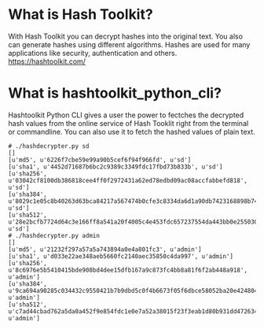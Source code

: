 # What is Hash Toolkit?
With Hash Toolkit you can decrypt hashes into the original text. You also can generate hashes using different algorithms. Hashes are used for many applications like security, authentication and others.
https://hashtoolkit.com/

# What is hashtoolkit_python_cli? 
Hashtoolkit Python CLI gives a user the power to fectches the decrypted hash values from the online service of Hash Tooklit right from the terminal or commandline. You can also use it to fetch the hashed values of plain text.

```
# ./hashdecrypter.py sd
[]
[u'md5', u'6226f7cbe59e99a90b5cef6f94f966fd', u'sd']
[u'sha1', u'4452d71687b6bc2c9389c3349fdc17fbd73b833b', u'sd']
[u'sha256', u'03042cf8100db386818cee4ff0f2972431a62ed78edbd09ac08accfabbefd818', u'sd']
[u'sha384', u'8029c1e05c8b40263d63bca84217a567474b0cfe3c8334da6d1a90db7423168898b746374ab8de1fdea89ffcc24b1a22', u'sd']
[u'sha512', u'28e2bcfb7724d64c3e166ff8a541a20f4005c4e453fdc657237554da443bb0e2550304c4e7f143437a72479d30a517d61f290040220e7eeaeda21ac23caedde9', u'sd']
# ./hashdecrypter.py admin
[]
[u'md5', u'21232f297a57a5a743894a0e4a801fc3', u'admin']
[u'sha1', u'd033e22ae348aeb5660fc2140aec35850c4da997', u'admin']
[u'sha256', u'8c6976e5b5410415bde908bd4dee15dfb167a9c873fc4bb8a81f6f2ab448a918', u'admin']
[u'sha384', u'9ca694a90285c034432c9550421b7b9dbd5c0f4b6673f05f6dbce58052ba20e4248041956ee8c9a2ec9f10290cdc0782', u'admin']
[u'sha512', u'c7ad44cbad762a5da0a452f9e854fdc1e0e7a52a38015f23f3eab1d80b931dd472634dfac71cd34ebc35d16ab7fb8a90c81f975113d6c7538dc69dd8de9077ec', u'admin']
```
